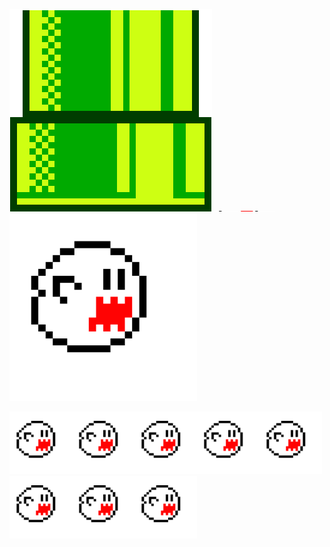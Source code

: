 ![tuberia_mariano](https://github.com/Deploy-peace/Deploy-peace/blob/cd18f06745faf81f2ea6eac8836a56dc21538eb8/mariano(1).png)<img src="https://github.com/Deploy-peace/Deploy-peace/blob/a768350d783219be5c951105a97daea17aed7792/fantasma.png" alt="Descripción" width="100" height="1"><img src="https://github.com/Deploy-peace/Deploy-peace/blob/a768350d783219be5c951105a97daea17aed7792/fantasma.png" alt="Descripción" width="300" height="300">



<img src="https://github.com/Deploy-peace/Deploy-peace/blob/a768350d783219be5c951105a97daea17aed7792/fantasma.png" alt="Descripción" width="100" height="100"><img src="https://github.com/Deploy-peace/Deploy-peace/blob/a768350d783219be5c951105a97daea17aed7792/fantasma.png" alt="Descripción" width="100" height="100"><img src="https://github.com/Deploy-peace/Deploy-peace/blob/a768350d783219be5c951105a97daea17aed7792/fantasma.png" alt="Descripción" width="100" height="100"><img src="https://github.com/Deploy-peace/Deploy-peace/blob/a768350d783219be5c951105a97daea17aed7792/fantasma.png" alt="Descripción" width="100" height="100"><img src="https://github.com/Deploy-peace/Deploy-peace/blob/a768350d783219be5c951105a97daea17aed7792/fantasma.png" alt="Descripción" width="100" height="100"><img src="https://github.com/Deploy-peace/Deploy-peace/blob/a768350d783219be5c951105a97daea17aed7792/fantasma.png" alt="Descripción" width="100" height="100"><img src="https://github.com/Deploy-peace/Deploy-peace/blob/a768350d783219be5c951105a97daea17aed7792/fantasma.png" alt="Descripción" width="100" height="100"><img src="https://github.com/Deploy-peace/Deploy-peace/blob/a768350d783219be5c951105a97daea17aed7792/fantasma.png" alt="Descripción" width="100" height="100">

